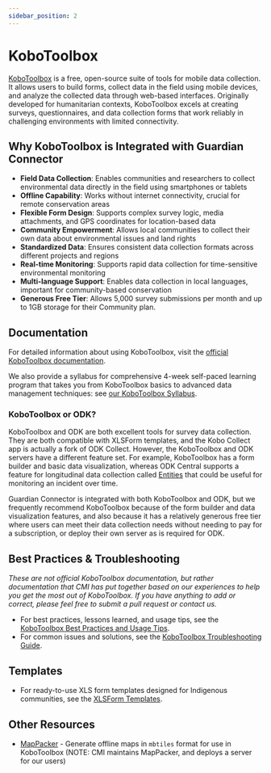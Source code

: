 ```yaml
---
sidebar_position: 2
---
```


# KoboToolbox

[KoboToolbox](https://www.kobotoolbox.org/) is a free, open-source suite of tools for mobile data collection. It allows users to build forms, collect data in the field using mobile devices, and analyze the collected data through web-based interfaces. Originally developed for humanitarian contexts, KoboToolbox excels at creating surveys, questionnaires, and data collection forms that work reliably in challenging environments with limited connectivity.

## Why KoboToolbox is Integrated with Guardian Connector

- **Field Data Collection**: Enables communities and researchers to collect environmental data directly in the field using smartphones or tablets
- **Offline Capability**: Works without internet connectivity, crucial for remote conservation areas
- **Flexible Form Design**: Supports complex survey logic, media attachments, and GPS coordinates for location-based data
- **Community Empowerment**: Allows local communities to collect their own data about environmental issues and land rights
- **Standardized Data**: Ensures consistent data collection formats across different projects and regions
- **Real-time Monitoring**: Supports rapid data collection for time-sensitive environmental monitoring
- **Multi-language Support**: Enables data collection in local languages, important for community-based conservation
- **Generous Free Tier**: Allows 5,000 survey submissions per month and up to 1GB storage for their Community plan.

## Documentation

For detailed information about using KoboToolbox, visit the [official KoboToolbox documentation](https://support.kobotoolbox.org/).

We also provide a syllabus for comprehensive 4-week self-paced learning program that takes you from KoboToolbox basics to advanced data management techniques: see [our KoboToolbox Syllabus](/tutorials/syllabus-data-management-with-kobotoolbox/).

### KoboToolbox or ODK?

KoboToolbox and ODK are both excellent tools for survey data collection. They are both compatible with XLSForm templates, and the Kobo Collect app is actually a fork of ODK Collect. However, the KoboToolbox and ODK servers have a different feature set. For example, KoboToolbox has a form builder and basic data visualization, whereas ODK Central supports a feature for longitudinal data collection called [Entities](https://docs.getodk.org/entities-intro/) that could be useful for monitoring an incident over time.

Guardian Connector is integrated with both KoboToolbox and ODK, but we frequently recommend KoboToolbox because of the form builder and data visualization features, and also because it has a relatively generous free tier where users can meet their data collection needs without needing to pay for a subscription, or deploy their own server as is required for ODK.

## Best Practices & Troubleshooting

_These are not official KoboToolbox documentation, but rather documentation that CMI has put together based on our experiences to help you get the most out of KoboToolbox. If you have anything to add or correct, please feel free to submit a pull request or contact us._

* For best practices, lessons learned, and usage tips, see the [KoboToolbox Best Practices and Usage Tips](./best-practices.md).
* For common issues and solutions, see the [KoboToolbox Troubleshooting Guide](./troubleshooting.md).


## Templates

* For ready-to-use XLS form templates designed for Indigenous communities, see the [XLSForm Templates](./templates.md).

## Other Resources

- [MapPacker](https://github.com/conservationmetrics/mappacker) - Generate offline maps in `mbtiles` format for use in KoboToolbox (NOTE: CMI maintains MapPacker, and deploys a server for our users)
